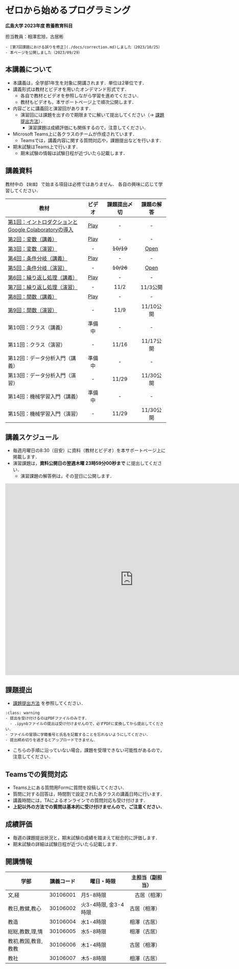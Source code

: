 # ゼロから始めるプログラミング

**広島大学 2023年度 教養教育科目**

担当教員：相澤宏旭，古居彬

````{card} お知らせ
- [第7回課題における誤りを修正](./docs/correction.md)しました（2023/10/25）
- 本ページを公開しました（2023/09/29）

````

## 本講義について

- 本講義は，全学部1年生を対象に開講されます．単位は2単位です．
- 講義形式は教材とビデオを用いたオンデマンド形式です．
  - 各自で教材とビデオを参照しながら学習を進めてください．
  - 教材もビデオも，本サポートページ上で順次公開します．
- 内容ごとに講義回と演習回があります．
  - 演習回には課題を出すので期限までに解いて提出してください（→ [課題提出方法](docs/submission/submission.md)）．
    - 演習課題は成績評価にも関係するので，注意してください．
- Microsoft Teams上に各クラスのチームが作成されています．
  - Teamsでは，講義内容に関する質問対応や，課題提出などを行います．
- 期末試験はTeams上で行います．
  - 期末試験の情報は試験日程が近づいたら記載します．

## 講義資料

教材中の `【発展】` で始まる項目は必修ではありません．
各自の興味に応じて学習してください．

| 教材 | ビデオ | 課題提出〆切 | 課題の解答 |
| ---- | :----: | :----: | :----: |
| [第1回：イントロダクションと<br>Google Colaboratoryの導入](docs/01/introduction_and_setup.ipynb) | [Play](https://hiroshimauniv-my.sharepoint.com/:v:/g/personal/furui_hiroshima-u_ac_jp/EXL3KkaLtUVFodYVWjbzUTQBB6-CQi3gumMKaJfho9zQAA?e=EDHO6g&nav=eyJyZWZlcnJhbEluZm8iOnsicmVmZXJyYWxBcHAiOiJTdHJlYW1XZWJBcHAiLCJyZWZlcnJhbFZpZXciOiJTaGFyZURpYWxvZyIsInJlZmVycmFsQXBwUGxhdGZvcm0iOiJXZWIiLCJyZWZlcnJhbE1vZGUiOiJ2aWV3In19) | - | - |
| [第2回：変数（講義）](docs/02/variables_and_data_types.ipynb) | [Play](https://hiroshimauniv-my.sharepoint.com/:v:/g/personal/furui_hiroshima-u_ac_jp/EfefwxlYkJdLhZpcJT7XYdABhpc2svt1QGBUvD6qWH1Cjg) | - | - |
| [第3回：変数（演習）](docs/03/exercise_variables_and_data_types.ipynb) | - | <strike>10/19</strike> | [Open](docs/03_ans/answer_variables_and_data_types.ipynb) |
| [第4回：条件分岐（講義）](docs/04/conditional_branch.ipynb) | [Play](https://hiroshimauniv-my.sharepoint.com/:v:/g/personal/furui_hiroshima-u_ac_jp/Eer44naRt_lKi05D7mFM6mABf1yltHbcE8DoB1Ak7t5sMg) | - | - |
| [第5回：条件分岐（演習）](docs/05/exercise_conditional_branch.ipynb) | - | <strike>10/26</strike> | [Open](docs/05_ans/answer_conditional_branch.ipynb) |
| [第6回：繰り返し処理（講義）](docs/06/loops.ipynb) | [Play](https://hiroshimauniv-my.sharepoint.com/:v:/g/personal/furui_hiroshima-u_ac_jp/ETyk5dmNkkVFscBx71-IdroBVbtxO1PzlBZsbBfII0v2Hg) | - | - |
| [第7回：繰り返し処理（演習）](docs/07/exercise_loops.ipynb)  | - | 11/2 | 11/3公開 |
| [第8回：関数（講義）](./docs/08/functions_and_scope.ipynb) | [Play](https://hiroshimauniv-my.sharepoint.com/:v:/g/personal/furui_hiroshima-u_ac_jp/EbwTG6uP3tZCp4dMUSNi8TIBq4fukeg5uN94q2NGA40Ilw?e=Kvazg4) | - | - |
| [第9回：関数（演習）](./docs/09/exercise_functions_and_scope.ipynb) |- | 11/9 | 11/10公開 |
| 第10回：クラス（講義） | 準備中 | - | - |
| 第11回：クラス（演習） | - | 11/16 | 11/17公開 |
| 第12回：データ分析入門（講義） | 準備中 | - | - |
| 第13回：データ分析入門（演習）  | - | 11/29 | 11/30公開 |
| 第14回：機械学習入門（講義） | 準備中 | - | - |
| 第15回：機械学習入門（演習）  | - | 11/29 | 11/30公開 |

## 講義スケジュール

- 毎週月曜日の8:30（目安）に資料（教材とビデオ）を本サポートページ上に掲載します．
- 演習課題は，**資料公開日の翌週木曜 23時59分00秒まで** に提出してください．
  - 演習課題の解答例は，その翌日に公開します．

<iframe src="https://calendar.google.com/calendar/embed?src=zeropro.hu%40gmail.com&ctz=Asia%2FTokyo" style="border: 0" width="800" height="600" frameborder="0" scrolling="no"></iframe>


## 課題提出

- [課題提出方法](docs/submission/submission.md) を参照してください．

`````{admonition} 課題提出時の注意
:class: warning
- 提出を受け付けるのはPDFファイルのみです．
  - .ipynbファイルの提出は受け付けませんので，必ずPDFに変換してから提出してください．
- ファイルの冒頭に学籍番号と氏名を記載することを忘れないようにしてください．
- 提出締め切りを過ぎるとアップロードできません．
`````

- こちらの手順に沿っていない場合，課題を受理できない可能性があるので，注意してください．


## Teamsでの質問対応

- Teams上にある質問用Formに質問を投稿してください．
- 質問に対する回答は，時間割で設定された各クラスの講義日時に行います．
- 講義時間には，TAによるオンラインでの質問対応も受け付けます．
- **上記以外の方法での質問は基本的に受け付けませんので，ご注意ください．**


## 成績評価

- 毎週の課題提出状況と，期末試験の成績を踏まえて総合的に評価します．
- 期末試験の詳細は試験日程が近づいたら記載します．


## 開講情報

| 学部 | 講義コード | 曜日・時限 | 主担当（副担当） |
| ---- | ---- | ---- | ---- |
| 文,経 |  30106001 | 月5-8時限 |　古居（相澤） |
| 教日,教健,教心 |  30106002 | 火3-4時限, 金3-4時限 | 古居（相澤） |
| 教造 |  30106004 | 水1-4時限 | 相澤（古居） |
| 総総,教数,理,情 |  30106005 | 水5-8時限 | 相澤（古居） |
| 教初,教国,教音,教教 |  30106006 | 木1-4時限 | 古居（相澤） |
| 教社 |  30106007 | 木5-8時限 |相澤（古居） |
